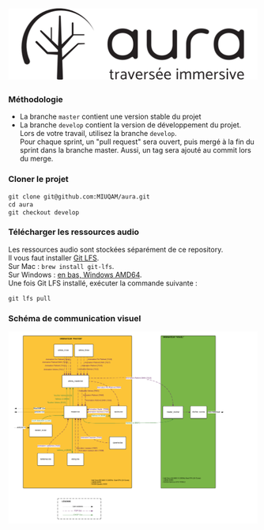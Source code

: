 # ![Aura - Traversée immersive](doc/logo.png)

### Méthodologie
- La branche `master` contient une version stable du projet
- La branche `develop` contient la version de développement du projet.
Lors de votre travail, utilisez la branche `develop`.  
Pour chaque sprint, un "pull request" sera ouvert, puis mergé à la fin du sprint dans la branche master. Aussi, un tag sera ajouté au commit lors du merge.

### Cloner le projet
```
git clone git@github.com:MIUQAM/aura.git
cd aura
git checkout develop
```

### Télécharger les ressources audio 
Les ressources audio sont stockées séparément de ce repository.  
Il vous faut installer [Git LFS](https://git-lfs.github.com/).  
Sur Mac : `brew install git-lfs`.  
Sur Windows : [en bas, Windows AMD64](https://github.com/github/git-lfs/releases/latest).  
Une fois Git LFS installé, exécuter la commande suivante :
```
git lfs pull
```

### Schéma de communication visuel
![Schéma de communication visuel](doc/schema_visuel.png)